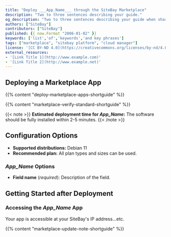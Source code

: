 ```yaml
---
title: "Deploy ___App_Name___ through the SiteBay Marketplace"
description: "Two to three sentences describing your guide."
og_description: "Two to three sentences describing your guide when shared on social media. Delete this if not needed."
authors: ["SiteBay"]
contributors: ["SiteBay"]
published: {{ now.Format "2006-01-02" }}
keywords: ['list','of','keywords','and key phrases']
tags: ["marketplace", "sitebay platform", "cloud manager"]
license: '[CC BY-ND 4.0](https://creativecommons.org/licenses/by-nd/4.0)'
external_resources:
- '[Link Title 1](http://www.example.com)'
- '[Link Title 2](http://www.example.net)'
---
```


<!-- Intro paragraph describing the app and what it accomplishes. -->

## Deploying a Marketplace App

{{% content "deploy-marketplace-apps-shortguide" %}}

{{% content "marketplace-verify-standard-shortguide" %}}

{{< note >}}
**Estimated deployment time for ___App_Name___:** The software should be fully installed within 2-5 minutes.
{{< /note >}}

## Configuration Options

- **Supported distributions:** Debian 11
- **Recommended plan:** All plan types and sizes can be used.

### ___App_Name___ Options

<!-- List each UDF field. Include a description and note if it is required. -->

- **Field name** (*required*): Description of the field.

## Getting Started after Deployment

<!-- the following headings and paragraphs outline the steps necessary
     to access and interact with the Marketplace app. -->
### Accessing the ___App_Name___ App

Your app is accessible at your SiteBay's IP address...etc.

<!-- the following shortcode informs the user that SiteBay does not provide automatic updates
     to the Marketplace app, and that the user is responsible for the security and longevity
     of the installation. -->
{{% content "marketplace-update-note-shortguide" %}}